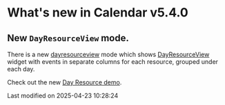 # What's new in Calendar v5.4.0

## New `DayResourceView` mode.

There is a new [dayresourceview](#Calendar/view/Calendar#config-mode) mode which shows
[DayResourceView](#Calendar/widget/DayResourceView) widget with events in separate columns for each resource, grouped
under each day.

<div class="external-example" data-file="Calendar/widget/DayResourceView.js"></div>

Check out the new [Day Resource demo](../examples/date-resource/).


<p class="last-modified">Last modified on 2025-04-23 10:28:24</p>